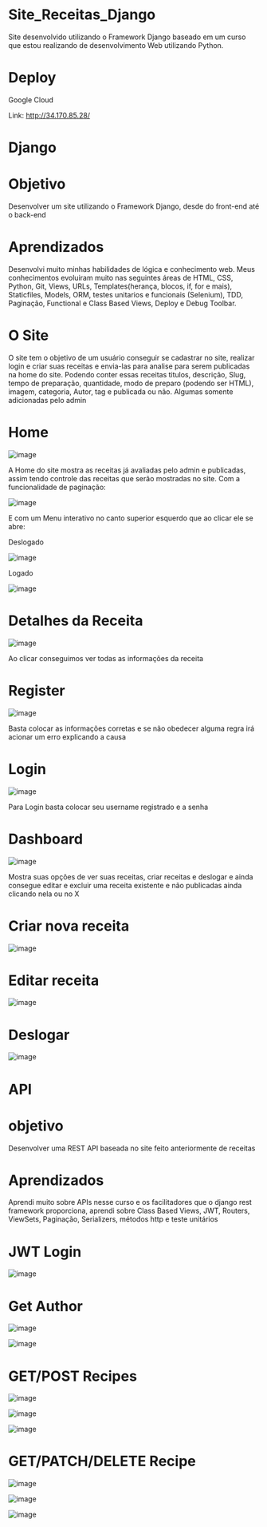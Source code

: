 # Site_Receitas_Django
Site desenvolvido utilizando o Framework Django baseado em um curso que estou realizando de desenvolvimento Web utilizando Python.

# Deploy

Google Cloud

Link: http://34.170.85.28/

# Django

# Objetivo
Desenvolver um site utilizando o Framework Django, desde do front-end até o back-end

# Aprendizados
Desenvolvi muito minhas habilidades de lógica e conhecimento web. Meus conhecimentos evoluiram muito nas seguintes áreas de HTML, CSS, Python, Git, Views, URLs, Templates(herança, blocos, if, for e mais), Staticfiles, Models, ORM, testes unitarios e funcionais (Selenium), TDD, Paginação, Functional e Class Based Views, Deploy e Debug Toolbar.

# O Site
O site tem o objetivo de um usuário conseguir se cadastrar no site, realizar login e criar suas receitas e envia-las para analise para serem publicadas na home do site. Podendo conter essas receitas titulos, descrição, Slug, tempo de preparação, quantidade, modo de preparo (podendo ser HTML), imagem, categoria, Autor, tag e publicada ou não. Algumas somente adicionadas pelo admin

# Home 

![image](https://user-images.githubusercontent.com/94979678/211163475-d6628e81-771c-48d4-b5f0-f15a75919900.png)

A Home do site mostra as receitas já avaliadas pelo admin e publicadas, assim tendo controle das receitas que serão mostradas no site. Com a funcionalidade de paginação:

![image](https://user-images.githubusercontent.com/94979678/211163553-c01ca796-d7dc-4aa3-8fe9-2548a6f764d0.png)

E com um Menu interativo no canto superior esquerdo que ao clicar ele se abre:

Deslogado

![image](https://user-images.githubusercontent.com/94979678/211163801-6f49ff6c-618a-4333-99de-ace3878cbaf3.png)

Logado

![image](https://user-images.githubusercontent.com/94979678/211163823-7cabd5bc-b46f-4b3c-950c-6cfe9ea01242.png)

# Detalhes da Receita

![image](https://user-images.githubusercontent.com/94979678/211164137-1583b56a-383b-4b1e-acfc-6da8ea46716f.png)

Ao clicar conseguimos ver todas as informações da receita

# Register

![image](https://user-images.githubusercontent.com/94979678/211163670-34d8f476-7673-426c-9b18-f659fb64bd7c.png)

Basta colocar as informações corretas e se não obedecer alguma regra irá acionar um erro explicando a causa


# Login

![image](https://user-images.githubusercontent.com/94979678/211163640-4032aa50-dc08-4121-87e5-7b05e193e9cf.png)

Para Login basta colocar seu username registrado e a senha

# Dashboard

![image](https://user-images.githubusercontent.com/94979678/211163929-738993f0-f18a-439b-9929-d8b64a32feb0.png)

Mostra suas opções de ver suas receitas, criar receitas e deslogar e ainda consegue editar e excluir uma receita existente e não publicadas ainda clicando nela ou no X

# Criar nova receita

![image](https://user-images.githubusercontent.com/94979678/211163946-4eaab35e-2c08-4e10-915d-19540bb16151.png)

# Editar receita

![image](https://user-images.githubusercontent.com/94979678/211163968-a8db7b02-0b5b-4407-9043-846188305126.png)

# Deslogar

![image](https://user-images.githubusercontent.com/94979678/211163977-f20a40bd-94e2-4d8c-8736-a70b209d69de.png)

# API

# objetivo
Desenvolver uma REST API baseada no site feito anteriormente de receitas

# Aprendizados
Aprendi muito sobre APIs nesse curso e os facilitadores que o django rest framework proporciona, aprendi sobre Class Based Views, JWT, Routers, ViewSets, Paginação, Serializers, métodos http e teste unitários

# JWT Login

![image](https://user-images.githubusercontent.com/94979678/212483480-0202b1bd-d4b8-4152-b1ee-e860e360ecdd.png)

# Get Author

![image](https://user-images.githubusercontent.com/94979678/212483313-c2974c14-b46f-4c6b-bc1d-9bf3dd2a0e96.png)

![image](https://user-images.githubusercontent.com/94979678/212483323-99bad28e-0872-449c-ab2c-c5fc6cf2a3bb.png)

# GET/POST Recipes

![image](https://user-images.githubusercontent.com/94979678/212483341-2374bda7-ec85-42bb-a4e9-a12eae6374a6.png)

![image](https://user-images.githubusercontent.com/94979678/212483364-8521a170-a48b-442b-a9e7-96a00131f82e.png)

![image](https://user-images.githubusercontent.com/94979678/212483356-80d7485d-22bf-4742-9d8f-246075dc32d2.png)

# GET/PATCH/DELETE Recipe

![image](https://user-images.githubusercontent.com/94979678/212483381-35b51c28-b213-49dc-b2da-face63759fa0.png)

![image](https://user-images.githubusercontent.com/94979678/212483387-e3e8a802-1fa3-48d0-a989-bf2f8be08118.png)

![image](https://user-images.githubusercontent.com/94979678/212483400-579d3643-77f1-4909-8839-7c28ec0a8385.png)





